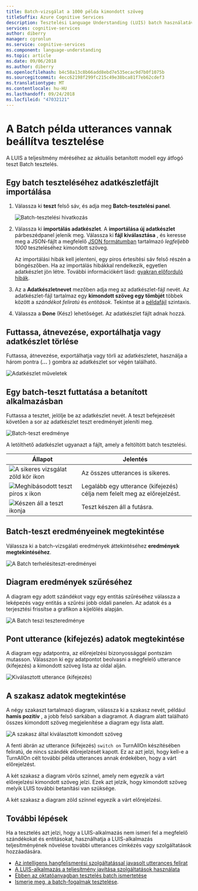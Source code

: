 ```yaml
---
title: Batch-vizsgálat a 1000 példa kimondott szöveg
titleSuffix: Azure Cognitive Services
description: Tesztelési Language Understanding (LUIS) batch használatával kereshet a helytelen szándékok és entitások kimondott szöveg.
services: cognitive-services
author: diberry
manager: cgronlun
ms.service: cognitive-services
ms.component: language-understanding
ms.topic: article
ms.date: 09/06/2018
ms.author: diberry
ms.openlocfilehash: b4c58a13c8b66add8ebd7e535ecac9d7b0f1075b
ms.sourcegitcommit: 4ecc62198f299fc215c49e38bca81f7eb62cdef3
ms.translationtype: MT
ms.contentlocale: hu-HU
ms.lasthandoff: 09/24/2018
ms.locfileid: "47032121"
---
```

# <a name="batch-testing-with-a-set-of-example-utterances"></a>A Batch példa utterances vannak beállítva tesztelése
 A LUIS a teljesítmény méréséhez az aktuális betanított modell egy átfogó teszt Batch tesztelés. 

<a name="batch-testing"></a>
## <a name="import-a-dataset-file-for-batch-testing"></a>Egy batch teszteléséhez adatkészletfájlt importálása

1. Válassza ki **teszt** felső sáv, és adja meg **Batch-tesztelési panel**.

    ![Batch-tesztelési hivatkozás](./media/luis-how-to-batch-test/batch-testing-link.png)

2. Válassza ki **importálás adatkészlet**. A **importálása új adatkészlet** párbeszédpanel jelenik meg. Válassza ki **fájl kiválasztása** , és keresse meg a JSON-fájlt a megfelelő [JSON formátumban](luis-concept-batch-test.md#batch-file-format) tartalmazó *legfeljebb 1000* teszteléséhez kimondott szöveg.

    Az importálási hibák kell jelenteni, egy piros értesítési sáv felső részén a böngészőben. Ha az importálás hibákkal rendelkezik, egyetlen adatkészlet jön létre. További információkért lásd: [gyakran előforduló hibák](luis-concept-batch-test.md#common-errors-importing-a-batch).

3. Az a **Adatkészletnevet** mezőben adja meg az adatkészlet-fájl nevét. Az adatkészlet-fájl tartalmaz egy **kimondott szöveg egy tömbjét** többek között a *szándékot feliratú* és *entitások*. Tekintse át a [példafájl](luis-concept-batch-test.md#batch-file-format) szintaxis. 

4. Válassza a **Done** (Kész) lehetőséget. Az adatkészlet fájlt adnak hozzá.

## <a name="run-rename-export-or-delete-dataset"></a>Futtassa, átnevezése, exportálhatja vagy adatkészlet törlése
Futtassa, átnevezése, exportálhatja vagy törli az adatkészletet, használja a három pontra (***...*** ) gombra az adatkészlet sor végén található.

![Adatkészlet műveletek](./media/luis-how-to-batch-test/batch-testing-options.png)

## <a name="run-a-batch-test-on-your-trained-app"></a>Egy batch-teszt futtatása a betanított alkalmazásban

Futtassa a tesztet, jelölje be az adatkészlet nevét. A teszt befejezését követően a sor az adatkészlet teszt eredményét jeleníti meg.

![Batch-teszt eredménye](./media/luis-how-to-batch-test/run-test.png)

A letölthető adatkészlet ugyanazt a fájlt, amely a feltöltött batch tesztelési.

|Állapot|Jelentés|
|--|--|
|![A sikeres vizsgálat zöld kör ikon](./media/luis-how-to-batch-test/batch-test-result-green.png)|Az összes utterances is sikeres.|
|![Meghibásodott teszt piros x ikon](./media/luis-how-to-batch-test/batch-test-result-red.png)|Legalább egy utterance (kifejezés) célja nem felelt meg az előrejelzést.|
|![Készen áll a teszt ikonja](./media/luis-how-to-batch-test/batch-test-result-blue.png)|Teszt készen áll a futásra.|

<a name="access-batch-test-result-details-in-a-visualized-view"></a>
## <a name="view-batch-test-results"></a>Batch-teszt eredményeinek megtekintése 
Válassza ki a batch-vizsgálati eredmények áttekintéséhez **eredmények megtekintéséhez**.

![A Batch terhelésiteszt-eredményei](./media/luis-how-to-batch-test/run-test-results.png)

<!-- Select the **See results** link that appears after you run the test. A scatter graph known as an error matrix displays. The data points represent the utterances in the dataset. Green points indicate correct prediction, and red ones indicate incorrect prediction. The filtering panel on the right side of the screen displays a list of all intents and entities in the app, with a green point for intents/entities that were predicted correctly in all dataset utterances, and a red point for those items with errors. Also, for each intent/entity, you can see the number of correct predictions out of the total utterances.-->


<a name="filter-chart-results-by-intent-or-entity"></a>  
## <a name="filter-chart-results"></a>Diagram eredmények szűréséhez

A diagram egy adott szándékot vagy egy entitás szűréséhez válassza a leképezés vagy entitás a szűrési jobb oldali panelen. Az adatok és a terjesztési frissítse a grafikon a kijelölés alapján. 
 
![A Batch teszi teszteredménye](./media/luis-how-to-batch-test/filter-by-entity.png) 

## <a name="view-single-point-utterance-data"></a>Pont utterance (kifejezés) adatok megtekintése
A diagram egy adatpontra, az előrejelzési bizonyossággal pontszám mutasson. Válasszon ki egy adatpontot beolvasni a megfelelő utterance (kifejezés) a kimondott szöveg lista az oldal alján. 

![Kiválasztott utterance (kifejezés)](./media/luis-how-to-batch-test/selected-utterance.png)


<a name="relabel-utterances-and-retrain"></a>
<a name="false-test-results"></a>
## <a name="view-section-data"></a>A szakasz adatok megtekintése
A négy szakaszt tartalmazó diagram, válassza ki a szakasz nevét, például **hamis pozitív** , a jobb felső sarkában a diagramot. A diagram alatt található összes kimondott szöveg megjelenítése a diagram egy lista alatt. 

![A szakasz által kiválasztott kimondott szöveg](./media/luis-how-to-batch-test/selected-utterances-by-section.png)

A fenti ábrán az utterance (kifejezés) `switch on` TurnAllOn készítésében feliratú, de nincs szándék előrejelzését kapott. Ez az azt jelzi, hogy kell-e a TurnAllOn célt további példa utterances annak érdekében, hogy a várt előrejelzést. 

A két szakasz a diagram vörös színnel, amely nem egyezik a várt előrejelzési kimondott szöveg jelzi. Ezek azt jelzik, hogy kimondott szöveg melyik LUIS további betanítási van szüksége. 

A két szakasz a diagram zöld színnel egyezik a várt előrejelzési.

## <a name="next-steps"></a>További lépések

Ha a tesztelés azt jelzi, hogy a LUIS-alkalmazás nem ismeri fel a megfelelő szándékokat és entitásokat, használhatja a LUIS-alkalmazás teljesítményének növelése további utterances címkézés vagy szolgáltatások hozzáadására. 

* [Az intelligens hangfelismerési szolgáltatással javasolt utterances felirat](luis-how-to-review-endoint-utt.md) 
* [A LUIS-alkalmazás a teljesítmény javítása szolgáltatások használata](luis-how-to-add-features.md) 
* [Ebben az oktatóanyagban tesztelés batch ismertetése](luis-tutorial-batch-testing.md)
* [Ismerje meg, a batch-fogalmak tesztelése](luis-concept-batch-test.md).

